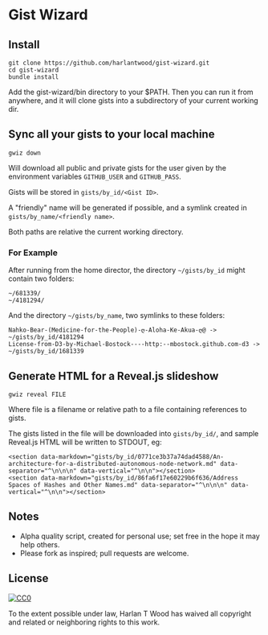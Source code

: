 Gist Wizard
===========

Install 
-------
            
    git clone https://github.com/harlantwood/gist-wizard.git
    cd gist-wizard
    bundle install
    
Add the gist-wizard/bin directory to your $PATH.
Then you can run it from anywhere, and it will
clone gists into a subdirectory of your current working dir.

Sync all your gists to your local machine
-----------------------------------------

    gwiz down

Will download all public and private gists for the user given by the 
environment variables `GITHUB_USER` and `GITHUB_PASS`.

Gists will be stored in 
`gists/by_id/<Gist ID>`.

A "friendly" name will be generated if possible, and a symlink created in 
`gists/by_name/<friendly name>`.
  
Both paths are relative the current working directory.

### For Example

After running from the home director, the directory `~/gists/by_id` might contain two folders:

    ~/681339/
    ~/4181294/

And the directory `~/gists/by_name`, two symlinks to these folders:

    Nahko-Bear-(Medicine-for-the-People)-ღ-Aloha-Ke-Akua-ღ@ -> ~/gists/by_id/4181294
    License-from-D3-by-Michael-Bostock----http:--mbostock.github.com-d3 -> ~/gists/by_id/1681339
    
Generate HTML for a Reveal.js slideshow
---------------------------------------

    gwiz reveal FILE

Where file is a filename or relative path to a file containing references to gists.

The gists listed in the file will be downloaded into `gists/by_id/`, and sample Reveal.js HTML will be written to STDOUT, eg:
                                                                                                   
    <section data-markdown="gists/by_id/0771ce3b37a74dad4588/An-architecture-for-a-distributed-autonomous-node-network.md" data-separator="^\n\n\n" data-vertical="^\n\n"></section>
    <section data-markdown="gists/by_id/86fa6f17e60229b6f636/Address Spaces of Hashes and Other Names.md" data-separator="^\n\n\n" data-vertical="^\n\n"></section>

Notes
-----

* Alpha quality script, created for personal use; set free in the hope it may help others.
* Please fork as inspired; pull requests are welcome.

License
-------

<a rel="license" href="http://creativecommons.org/publicdomain/zero/1.0/"><img src="http://i.creativecommons.org/p/zero/1.0/88x31.png" style="border-style: none;" alt="CC0" /></a>

To the extent possible under law, Harlan T Wood has waived all copyright and related or neighboring rights to this work.
